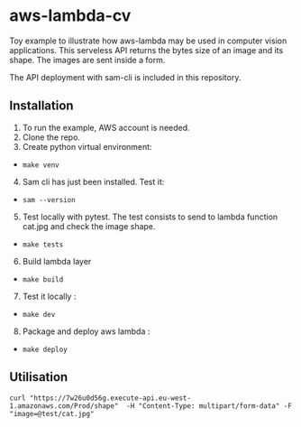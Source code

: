 # aws-lambda-cv
Toy example to illustrate how aws-lambda may be used in computer vision applications. This serveless API returns the bytes size of an image and its shape. The images are sent inside a form.

The API deployment with sam-cli is included in this repository.

## Installation
1. To run the example, AWS account is needed.
2. Clone the repo.
3. Create python virtual environment:
- `make venv`

4. Sam cli has just been installed. Test it:
- `sam --version`
5. Test locally with pytest. The test consists to send to lambda function cat.jpg and check the image shape.
- `make tests`
6. Build lambda layer
- `make build`
7. Test it locally :
- `make dev`
8. Package and deploy aws lambda :
- `make deploy`

## Utilisation
`curl "https://7w26u0d56g.execute-api.eu-west-1.amazonaws.com/Prod/shape"  -H "Content-Type: multipart/form-data" -F "image=@test/cat.jpg"`
